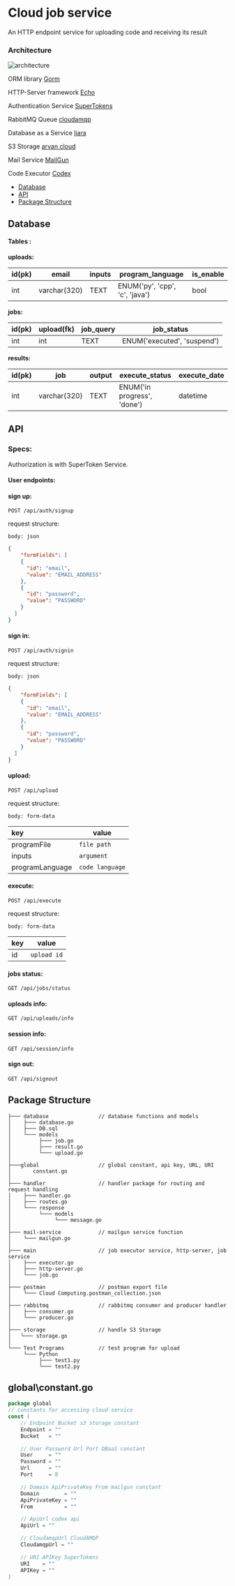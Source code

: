 # Cloud job service
An HTTP endpoint service for uploading code and receiving its result

### Architecture
<img src="./assets/architecture.jpg"  alt="architecture" />

ORM library [Gorm](https://github.com/jinzhu/gorm)

HTTP-Server framework [Echo](https://echo.labstack.com/)

Authentication Service [SuperTokens](https://supertokens.com/)

RabbitMQ Queue [cloudamqp](https://www.cloudamqp.com/)

Database as a Service [liara](https://console.liara.ir/)

S3 Storage [arvan cloud](https://www.arvancloud.ir/)

Mail Service [MailGun](https://www.mailgun.com/)

Code Executor [Codex](https://api.codex.jaagrav.in)

- [Database](#database)
- [API](#api)
- [Package Structure](#package-structure)

## Database
#### Tables :

**uploads:**

 | id(pk) | email        | inputs | program_language               | is_enable | 
|:-------|--------------|--------|--------------------------------|-----------|
| int    | varchar(320) | TEXT   | ENUM('py', 'cpp', 'c', 'java') | bool      |

**jobs:**

| id(pk) | upload(fk) | job_query | job_status                  | 
|:-------|------------|-----------|-----------------------------|
| int    | int        | TEXT      | ENUM('executed', 'suspend') |

**results:**

| id(pk) | job          | output | execute_status              | execute_date | 
|:-------|--------------|--------|-----------------------------|--------------|
| int    | varchar(320) | TEXT   | ENUM('in progress', 'done') | datetime     |

## API 

### Specs:

Authorization is with SuperToken Service.

#### User endpoints:

#### sign up:

`POST /api/auth/signup`

request structure:

`body: json`

```json
{
    "formFields": [
    {
      "id": "email",
      "value": "EMAIL_ADDRESS"
    },
    {
      "id": "password",
      "value": "PASSWORD"
    }
  ]
}
```

#### sign in:

`POST /api/auth/signin`

request structure:

`body: json`

```json
{
    "formFields": [
    {
      "id": "email",
      "value": "EMAIL_ADDRESS"
    },
    {
      "id": "password",
      "value": "PASSWORD"
    }
  ]
}
```

#### upload:

`POST /api/upload`

request structure:

`body: form-data`

| key             | value                   |
|:----------------|-------------------------|
| programFile     | `file path`             |
| inputs          | `argument`              |
| programLanguage | `code language`         |

#### execute:

`POST /api/execute`

request structure:

`body: form-data`

| key | value       |
|:----|-------------|
| id  | `upload id` |

#### jobs status:

`GET /api/jobs/status`

#### uploads info:

`GET /api/uploads/info`

#### session info:

`GET /api/session/info`

#### sign out:

`GET /api/signout`

## Package Structure

```
├─── database                // database functions and models
│    ├─── database.go
│    ├─── DB.sql
│    └─── models
│         ├─── job.go
│         ├─── result.go
│         └─── upload.go
│
├───global                   // global constant, api key, URL, URI
│       constant.go
│
├─── handler                 // handler package for routing and request handling
│    ├─── handler.go
│    ├─── routes.go
│    └─── response
│         └─── models
│              └─── message.go
│
├─── mail-service            // mailgun service function
│    └─── mailgun.go
│
├─── main                    // job executor service, http-server, job service
│    ├─── executor.go
│    ├─── http-server.go
│    └─── job.go
│
├─── postman                 // postman export file
│    └─── Cloud Computing.postman_collection.json
│
├─── rabbitmq                // rabbitmq consumer and producer handler
│    ├─── consumer.go
│    └─── producer.go
│
├─── storage                 // handle S3 Storage
│   └─── storage.go
│
└─── Test Programs           // test program for upload
     └─── Python
          ├─── test1.py
          └─── test2.py
```

## global\constant.go

```go
package global
// constants for accessing cloud service
const (
	// Endpoint Bucket s3 storage constant
	Endpoint = ""
	Bucket   = ""

	// User Password Url Port DBaaS constant
	User     = ""
	Password = ""
	Url      = ""
	Port     = 0

	// Domain ApiPrivateKey From mailgun constant
	Domain        = ""
	ApiPrivateKey = ""
	From          = ""

	// ApiUrl codex api
	ApiUrl = ""

	// CloudamqpUrl CloudAMQP
	CloudamqpUrl = ""

	// URI APIKey SuperTokens
	URI    = ""
	APIKey = ""
)
```